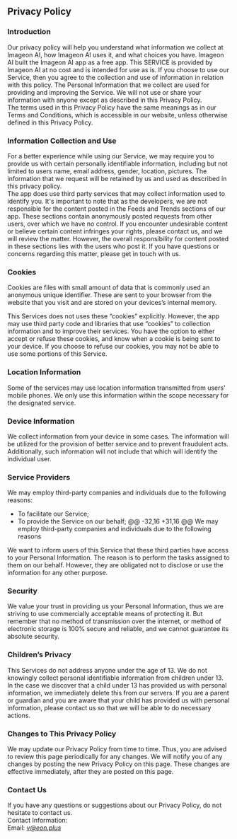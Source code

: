 <!-- ##Privacy Policy   -->
Privacy Policy  
----------------

<!-- ###Introduction   -->
### Introduction  
Our privacy policy will help you understand what information we collect at  Imageon AI, how  Imageon AI uses it, and what choices you have.
Imageon AI built the  Imageon AI app as a free app. This SERVICE is provided by  Imageon AI at no cost and is intended for use as is.
If you choose to use our Service, then you agree to the collection and use of information in  relation with this policy. The Personal Information that we collect are used for providing and improving the Service. We will not use or share your information with anyone except as described in this Privacy Policy.  
The terms used in this Privacy Policy have the same meanings as in our Terms and Conditions, which is accessible in our website, unless otherwise  defined in this Privacy Policy.

<!-- ###Information Collection and Use   -->
### Information Collection and Use  
For a better experience while using our Service, we may require you to provide us with certain personally identifiable information, including but not limited to users name, email address, gender, location, pictures. The information that we request will be retained by us and used as described in this privacy policy.  
The app does use third party services that may collect information used to identify you.
It's important to note that as the developers, we are not responsible for the content posted in the Feeds and Trends sections of our app. These sections contain anonymously posted requests from other users, over which we have no control. If you encounter undesirable content or believe certain content infringes your rights, please contact us, and we will review the matter. However, the overall responsibility for content posted in these sections lies with the users who post it.
If you have questions or concerns regarding this matter, please get in touch with us.

<!-- ###Cookies   -->
### Cookies  
Cookies are files with small amount of data that is commonly used an anonymous unique identifier. These are sent to your browser from the website that you visit and are stored on your devices’s internal memory.  

This Services does not uses these “cookies” explicitly. However, the app may use third party code and libraries that use “cookies” to collection information and to improve their services. You have the option  to either accept or refuse these cookies, and know when a cookie is being sent to your device. If you choose to refuse our cookies, you may not be able to use some portions of this Service.  

<!-- ###Location Information   -->
### Location Information  
Some of the services may use location information transmitted from users' mobile phones. We only use this information within the scope necessary for the designated service.  

<!-- ###Device Information   -->
### Device Information  
We collect information from your device in some cases. The information will be utilized for the provision of better service and to prevent fraudulent acts. Additionally, such information will not include that which will identify the individual user.  

<!-- ###Service Providers   -->
### Service Providers  
We may employ third-party companies and individuals due to the following reasons:  
* To facilitate our Service;
* To provide the Service on our behalf;
@@ -32,16 +31,16 @@ We may employ third-party companies and individuals due to the following reasons

We want to inform users of this Service that these third parties have access to your Personal Information. The reason is to perform the tasks assigned to them on our behalf. However, they are obligated not to disclose or use the information for any other purpose.  

<!-- ###Security   -->
### Security  
We value your trust in providing us your Personal Information, thus we are striving to use commercially acceptable means of protecting it. But remember that no method of transmission over  the internet, or method of electronic storage is 100% secure and reliable, and we cannot guarantee its absolute security.  

<!-- ###Children’s Privacy   -->
### Children’s Privacy  
This Services do not address anyone under the age of 13. We do not knowingly collect personal identifiable information from children under 13. In the case we discover that a child under 13 has provided us with personal information, we immediately delete this from our servers. If you  are  a  parent  or  guardian and you are aware that your child has provided us with personal information, please contact us so that we will be able to do necessary actions.  

<!-- ###Changes to This Privacy Policy   -->
### Changes to This Privacy Policy  
We may update our Privacy Policy from time to time. Thus, you are advised to review this page periodically for any changes. We will notify you of any changes by posting the new Privacy Policy on this page. These changes are effective immediately, after they are posted on this page.  

<!-- ###Contact Us   -->
### Contact Us  
If you have any questions or suggestions about our Privacy Policy, do not hesitate to contact us.  
Contact Information:  
Email: *v@eon.plus*  
